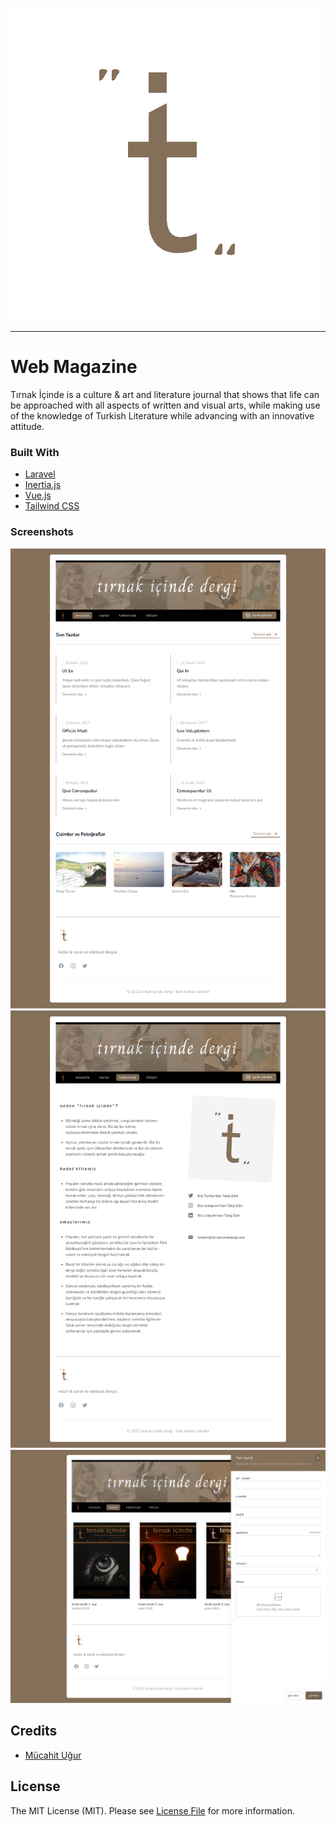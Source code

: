![tırnak içinde dergi](public/media/t-new-logo.png?raw=true)

---

# Web Magazine

Tırnak İçinde is a culture & art and literature journal that shows that life can be approached with all aspects of written and visual arts, while making use of the knowledge of Turkish Literature while advancing with an innovative attitude.

### Built With

* [Laravel](https://laravel.com/)
* [Inertia.js](https://inertiajs.com/)
* [Vue.js](https://vuejs.org/)
* [Tailwind CSS](https://tailwindcss.com/)

### Screenshots
![homepage](public/media/homepage.png?raw=true)
![about](public/media/about.png?raw=true)
![volumes](public/media/volumes.png?raw=true)

## Credits

- [Mücahit Uğur](https://github.com/oriononairdev)

## License

The MIT License (MIT). Please see [License File](LICENSE.md) for more information.
